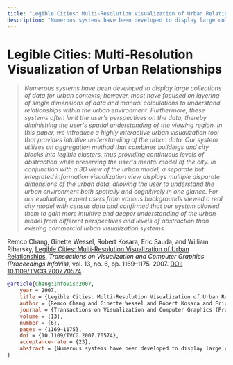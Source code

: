 ```yaml
---
title: "Legible Cities: Multi-Resolution Visualization of Urban Relationships"
description: "Numerous systems have been developed to display large collections of data for urban contexts; however, most have focused on layering of single dimensions of data and manual calculations to understand relationships within the urban environment. Furthermore, these systems often limit the user's perspectives on the data, thereby diminishing the user's spatial understanding of the viewing region. In this paper, we introduce a highly interactive urban visualization tool that provides intuitive understanding of the urban data. Our system utilizes an aggregation method that combines buildings and city blocks into legible clusters, thus providing continuous levels of abstraction while preserving the user's mental model of the city. In conjunction with a 3D view of the urban model, a separate but integrated information visualization view displays multiple disparate dimensions of the urban data, allowing the user to understand the urban environment both spatially and cognitively in one glance. For our evaluation, expert users from various backgrounds viewed a real city model with census data and confirmed that our system allowed them to gain more intuitive and deeper understanding of the urban model from different perspectives and levels of abstraction than existing commercial urban visualization systems."
---
```


# Legible Cities: Multi-Resolution Visualization of Urban Relationships

> _Numerous systems have been developed to display large collections of data for urban contexts; however, most have focused on layering of single dimensions of data and manual calculations to understand relationships within the urban environment. Furthermore, these systems often limit the user's perspectives on the data, thereby diminishing the user's spatial understanding of the viewing region. In this paper, we introduce a highly interactive urban visualization tool that provides intuitive understanding of the urban data. Our system utilizes an aggregation method that combines buildings and city blocks into legible clusters, thus providing continuous levels of abstraction while preserving the user's mental model of the city. In conjunction with a 3D view of the urban model, a separate but integrated information visualization view displays multiple disparate dimensions of the urban data, allowing the user to understand the urban environment both spatially and cognitively in one glance. For our evaluation, expert users from various backgrounds viewed a real city model with census data and confirmed that our system allowed them to gain more intuitive and deeper understanding of the urban model from different perspectives and levels of abstraction than existing commercial urban visualization systems._

Remco Chang, Ginette Wessel, Robert Kosara, Eric Sauda, and William Ribarsky, <a href="https://media.eagereyes.org/papers/2007/Chang-InfoVis-2007.pdf" target="_blank">Legible Cities: Multi-Resolution Visualization of Urban Relationships</a>, _Transactions on Visualization and Computer Graphics (Proceedings InfoVis)_, vol. 13, no. 6, pp. 1169–1175, 2007. <a href="https://dx.doi.org/10.1109/TVCG.2007.70574" target="_new">DOI: 10.1109/TVCG.2007.70574</a>


```bibtex
@article{Chang:InfoVis:2007,
	year = 2007,
	title = {Legible Cities: Multi-Resolution Visualization of Urban Relationships},
	author = {Remco Chang and Ginette Wessel and Robert Kosara and Eric Sauda and William Ribarsky},
	journal = {Transactions on Visualization and Computer Graphics (Proceedings InfoVis)},
	volume = {13},
	number = {6},
	pages = {1169–1175},
	doi = {10.1109/TVCG.2007.70574},
	acceptance-rate = {23},
	abstract = {Numerous systems have been developed to display large collections of data for urban contexts; however, most have focused on layering of single dimensions of data and manual calculations to understand relationships within the urban environment. Furthermore, these systems often limit the user's perspectives on the data, thereby diminishing the user's spatial understanding of the viewing region. In this paper, we introduce a highly interactive urban visualization tool that provides intuitive understanding of the urban data. Our system utilizes an aggregation method that combines buildings and city blocks into legible clusters, thus providing continuous levels of abstraction while preserving the user's mental model of the city. In conjunction with a 3D view of the urban model, a separate but integrated information visualization view displays multiple disparate dimensions of the urban data, allowing the user to understand the urban environment both spatially and cognitively in one glance. For our evaluation, expert users from various backgrounds viewed a real city model with census data and confirmed that our system allowed them to gain more intuitive and deeper understanding of the urban model from different perspectives and levels of abstraction than existing commercial urban visualization systems.},
}
```

